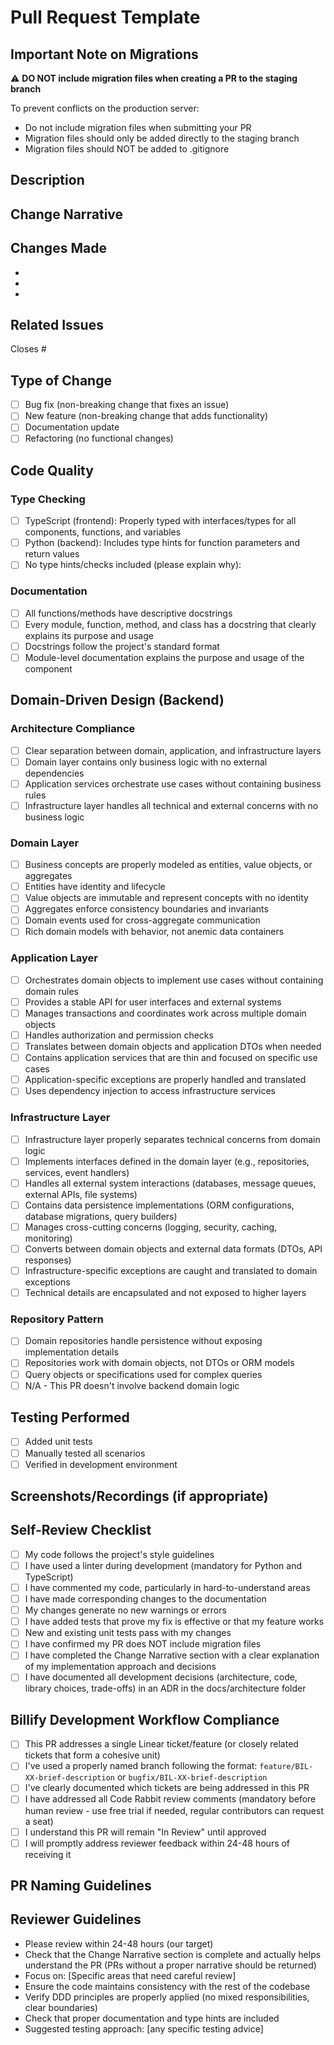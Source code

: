 # Pull Request Template

## Important Note on Migrations
⚠️ **DO NOT include migration files when creating a PR to the staging branch**

To prevent conflicts on the production server:
- Do not include migration files when submitting your PR
- Migration files should only be added directly to the staging branch
- Migration files should NOT be added to .gitignore

## Description
<!-- Provide a brief, clear description of what this PR accomplishes -->

## Change Narrative
<!-- This section is REQUIRED. Tell the story of your changes in detail to make reviewing easier -->
<!-- Include the following details: -->
<!-- 1. The problem you're solving and why -->
<!-- 2. Your overall approach and architectural decisions -->
<!-- 3. How the code works step-by-step (the "story" of execution) -->
<!-- 4. Alternatives you considered and why they were rejected -->
<!-- 5. Any technical debt or follow-up work created -->
<!-- 6. Document ALL decisions made during development (architecture, code, operations, library choices, trade-offs) in an ADR in the docs/ folder -->

## Changes Made
<!-- List the specific changes made (bullet points work well) -->
- 
- 
- 

## Related Issues
<!-- Link to any related issues this PR addresses -->
Closes #

## Type of Change
<!-- Mark with an 'x' all that apply -->
- [ ] Bug fix (non-breaking change that fixes an issue)
- [ ] New feature (non-breaking change that adds functionality)
- [ ] Documentation update
- [ ] Refactoring (no functional changes)

## Code Quality
### Type Checking
<!-- Indicate if your code includes type checking -->
- [ ] TypeScript (frontend): Properly typed with interfaces/types for all components, functions, and variables
- [ ] Python (backend): Includes type hints for function parameters and return values
- [ ] No type hints/checks included (please explain why): 

### Documentation
<!-- Verify your code is properly documented -->
- [ ] All functions/methods have descriptive docstrings
- [ ] Every module, function, method, and class has a docstring that clearly explains its purpose and usage
- [ ] Docstrings follow the project's standard format
- [ ] Module-level documentation explains the purpose and usage of the component

## Domain-Driven Design (Backend)
<!-- For backend changes, verify alignment with DDD principles -->
### Architecture Compliance
- [ ] Clear separation between domain, application, and infrastructure layers
- [ ] Domain layer contains only business logic with no external dependencies
- [ ] Application services orchestrate use cases without containing business rules
- [ ] Infrastructure layer handles all technical and external concerns with no business logic

### Domain Layer
- [ ] Business concepts are properly modeled as entities, value objects, or aggregates
- [ ] Entities have identity and lifecycle
- [ ] Value objects are immutable and represent concepts with no identity
- [ ] Aggregates enforce consistency boundaries and invariants
- [ ] Domain events used for cross-aggregate communication
- [ ] Rich domain models with behavior, not anemic data containers

### Application Layer
- [ ] Orchestrates domain objects to implement use cases without containing domain rules
- [ ] Provides a stable API for user interfaces and external systems
- [ ] Manages transactions and coordinates work across multiple domain objects
- [ ] Handles authorization and permission checks
- [ ] Translates between domain objects and application DTOs when needed
- [ ] Contains application services that are thin and focused on specific use cases
- [ ] Application-specific exceptions are properly handled and translated
- [ ] Uses dependency injection to access infrastructure services

### Infrastructure Layer
- [ ] Infrastructure layer properly separates technical concerns from domain logic
- [ ] Implements interfaces defined in the domain layer (e.g., repositories, services, event handlers)
- [ ] Handles all external system interactions (databases, message queues, external APIs, file systems)
- [ ] Contains data persistence implementations (ORM configurations, database migrations, query builders)
- [ ] Manages cross-cutting concerns (logging, security, caching, monitoring)
- [ ] Converts between domain objects and external data formats (DTOs, API responses)
- [ ] Infrastructure-specific exceptions are caught and translated to domain exceptions
- [ ] Technical details are encapsulated and not exposed to higher layers

### Repository Pattern
- [ ] Domain repositories handle persistence without exposing implementation details
- [ ] Repositories work with domain objects, not DTOs or ORM models
- [ ] Query objects or specifications used for complex queries
- [ ] N/A - This PR doesn't involve backend domain logic

## Testing Performed
<!-- Describe the testing you've done to verify your changes -->
- [ ] Added unit tests
- [ ] Manually tested all scenarios
- [ ] Verified in development environment

## Screenshots/Recordings (if appropriate)
<!-- Add screenshots or recordings demonstrating the change -->

## Self-Review Checklist
<!-- Mark with an 'x' all that apply -->
- [ ] My code follows the project's style guidelines
- [ ] I have used a linter during development (mandatory for Python and TypeScript)
- [ ] I have commented my code, particularly in hard-to-understand areas
- [ ] I have made corresponding changes to the documentation
- [ ] My changes generate no new warnings or errors
- [ ] I have added tests that prove my fix is effective or that my feature works
- [ ] New and existing unit tests pass with my changes
- [ ] I have confirmed my PR does NOT include migration files
- [ ] I have completed the Change Narrative section with a clear explanation of my implementation approach and decisions
- [ ] I have documented all development decisions (architecture, code, library choices, trade-offs) in an ADR in the docs/architecture folder

## Billify Development Workflow Compliance
<!-- Ensure your PR follows Billify's development guidelines -->
- [ ] This PR addresses a single Linear ticket/feature (or closely related tickets that form a cohesive unit)
- [ ] I've used a properly named branch following the format: `feature/BIL-XX-brief-description` or `bugfix/BIL-XX-brief-description`
- [ ] I've clearly documented which tickets are being addressed in this PR
- [ ] I have addressed all Code Rabbit review comments (mandatory before human review - use free trial if needed, regular contributors can request a seat)
- [ ] I understand this PR will remain "In Review" until approved
- [ ] I will promptly address reviewer feedback within 24-48 hours of receiving it

## PR Naming Guidelines
<!-- Make sure your PR title follows the format: "[BIL-XX] Brief description of changes" -->
<!-- For example: "[BIL-86] Implement Ponto API Authentication" -->

## Reviewer Guidelines
<!-- Instructions for reviewers -->
- Please review within 24-48 hours (our target)
- Check that the Change Narrative section is complete and actually helps understand the PR (PRs without a proper narrative should be returned)
- Focus on: [Specific areas that need careful review]
- Ensure the code maintains consistency with the rest of the codebase
- Verify DDD principles are properly applied (no mixed responsibilities, clear boundaries)
- Check that proper documentation and type hints are included
- Suggested testing approach: [any specific testing advice]
